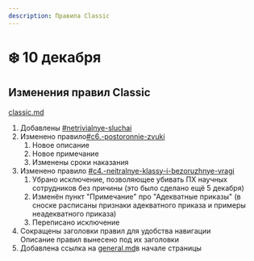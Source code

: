 ```yaml
---
description: Правила Classic
---
```


# ❄️ 10 декабря

## Изменения правил Classic

[classic.md](../../rules/classic.md "mention")

1. Добавлены [#netrivialnye-sluchai](../../rules/classic.md#netrivialnye-sluchai "mention")
2. Изменено правило[#c6.-postoronnie-zvuki](../../rules/classic.md#c6.-postoronnie-zvuki "mention")
   1. Новое описание
   2. Новое примечание
   3. Изменены сроки наказания
3. Изменено правило [#c4.-neitralnye-klassy-i-bezoruzhnye-vragi](../../rules/classic.md#c4.-neitralnye-klassy-i-bezoruzhnye-vragi "mention")
   1. Убрано исключение, позволяющее убивать ПХ научных сотрудников без причины (это было сделано ещё 5 декабря)
   2. Изменён пункт "Примечание" про "Адекватные приказы" (в сноске расписаны признаки адекватного приказа и примеры неадекватного приказа)
   3. Переписано исключение
4. Сокращены заголовки правил для удобства навигации\
   Описание правил вынесено под их заголовки
5. Добавлена ссылка на [general.md](../../rules/general.md "mention")в начале страницы
